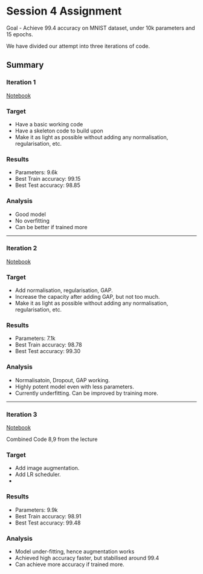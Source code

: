 # Session 4 Assignment

Goal - Achieve 99.4 accuracy on MNIST dataset, under 10k parameters and 15 epochs.

We have divided our attempt into three iterations of code.

## Summary

### Iteration 1

[Notebook](./session_4_1.ipynb)

### Target

- Have a basic working code
- Have a skeleton code to build upon
- Make it as light as possible without adding any normalisation, regularisation, etc.

### Results

- Parameters: 9.6k
- Best Train accuracy: 99.15
- Best Test accuracy: 98.85

### Analysis

- Good model
- No overfitting
- Can be better if trained more

---

### Iteration 2

[Notebook](./session_4_2.ipynb)

### Target

- Add normalisation, regularisation, GAP.
- Increase the capacity after adding GAP, but not too much.
- Make it as light as possible without adding any normalisation, regularisation, etc.

### Results

- Parameters: 7.1k
- Best Train accuracy: 98.78
- Best Test accuracy: 99.30

### Analysis

- Normalisatoin, Dropout, GAP working.
- Highly potent model even with less parameters.
- Currently underfitting. Can be improved by training more.

---

### Iteration 3

[Notebook](./session_4_3.ipynb)

Combined Code 8,9 from the lecture

### Target
- Add image augmentation.
- Add LR scheduler.
- 
### Results

- Parameters: 9.9k
- Best Train accuracy: 98.91
- Best Test accuracy: 99.48

### Analysis

- Model under-fitting, hence augmentation works
- Achieved high accuracy faster, but stabilised around 99.4
- Can achieve more accuracy if trained more.